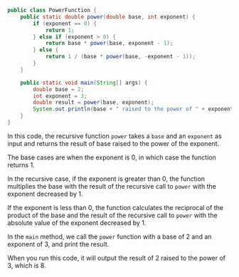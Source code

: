 
```java
public class PowerFunction {
    public static double power(double base, int exponent) {
        if (exponent == 0) {
            return 1;
        } else if (exponent > 0) {
            return base * power(base, exponent - 1);
        } else {
            return 1 / (base * power(base, -exponent - 1));
        }
    }

    public static void main(String[] args) {
        double base = 2;
        int exponent = 3;
        double result = power(base, exponent);
        System.out.println(base + " raised to the power of " + exponent + " is: " + result);
    }
}
```

In this code, the recursive function `power` takes a `base` and an `exponent` as input and returns the result of base raised to the power of the exponent.

The base cases are when the exponent is 0, in which case the function returns 1.

In the recursive case, if the exponent is greater than 0, the function multiplies the base with the result of the recursive call to `power` with the exponent decreased by 1.

If the exponent is less than 0, the function calculates the reciprocal of the product of the base and the result of the recursive call to `power` with the absolute value of the exponent decreased by 1.

In the `main` method, we call the `power` function with a base of 2 and an exponent of 3, and print the result.

When you run this code, it will output the result of 2 raised to the power of 3, which is 8.
